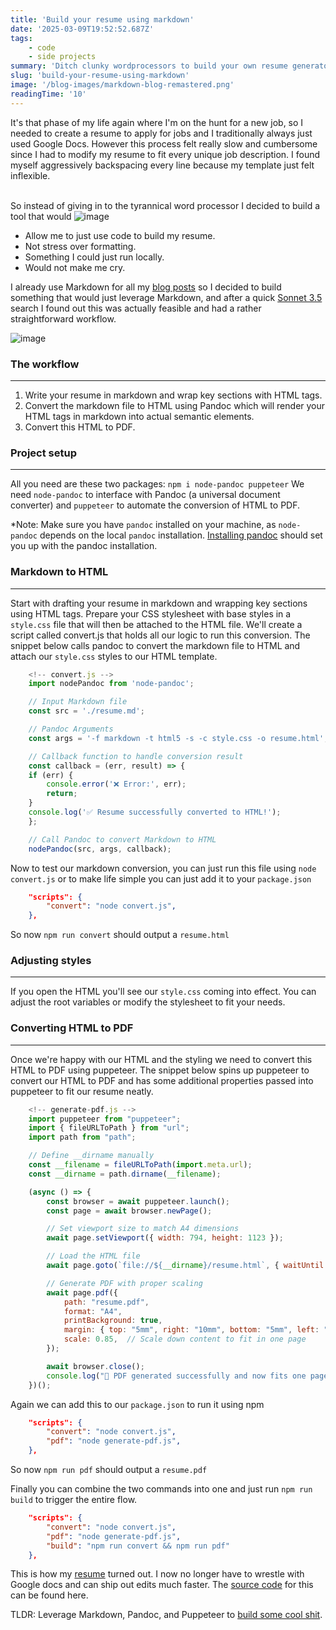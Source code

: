 ```yaml
---
title: 'Build your resume using markdown'
date: '2025-03-09T19:52:52.687Z'
tags:
    - code
    - side projects
summary: 'Ditch clunky wordprocessors to build your own resume generator using markdown'
slug: 'build-your-resume-using-markdown'
image: '/blog-images/markdown-blog-remastered.png'
readingTime: '10'
---
```


It's that phase of my life again where I'm on the hunt for a new job, so I needed to create a resume to apply for jobs and I traditionally always just used Google Docs. However this process felt really slow and cumbersome since I had to modify my resume to fit every unique job description. I found myself aggressively backspacing every line because my template just felt inflexible.<br/>
<br/>

So instead of giving in to the tyrannical word processor I decided to build a tool that would
![image](/blog-images/markdown-blog-remastered.png)

- Allow me to just use code to build my resume.
- Not stress over formatting.
- Something I could just run locally.
- Would not make me cry.

I already use Markdown for all my [blog posts](/blog/next-js-blog-using-app-router) so I decided to build something that would just leverage Markdown, and after a quick [Sonnet 3.5](https://www.anthropic.com/news/claude-3-5-sonnet) search I found out this was actually feasible and had a rather straightforward workflow.

![image](/blog-images/resume-flow.png)

### The workflow
---
1. Write your resume in markdown and wrap key sections with HTML tags.
2. Convert the markdown file to HTML using Pandoc which will render your HTML tags in markdown into actual semantic elements.
3. Convert this HTML to PDF.

### Project setup
---
All you need are these two packages:  `npm i node-pandoc puppeteer`
We need `node-pandoc` to interface with Pandoc (a universal document converter) and `puppeteer` to automate the conversion of HTML to PDF.

*Note: Make sure you have `pandoc` installed on your machine, as `node-pandoc` depends on the local `pandoc` installation.
[Installing pandoc](https://pandoc.org/installing.html) should set you up with the pandoc installation.

### Markdown to HTML
---
Start with drafting your resume in markdown and wrapping key sections using HTML tags.
Prepare your CSS stylesheet with base styles in a `style.css` file that will then be attached to the HTML file.
We'll create a script called convert.js that holds all our logic to run this conversion.
The snippet below calls pandoc to convert the markdown file to HTML and attach our  `style.css` styles to our HTML template.

```js
    <!-- convert.js -->
    import nodePandoc from 'node-pandoc';

    // Input Markdown file
    const src = './resume.md';

    // Pandoc Arguments
    const args = '-f markdown -t html5 -s -c style.css -o resume.html';

    // Callback function to handle conversion result
    const callback = (err, result) => {
    if (err) {
        console.error('❌ Error:', err);
        return;
    }
    console.log('✅ Resume successfully converted to HTML!');
    };

    // Call Pandoc to convert Markdown to HTML
    nodePandoc(src, args, callback);

```

Now to test our markdown conversion, you can just run this file using `node convert.js` or to make life simple you can just add it to your `package.json`
```json
    "scripts": {
        "convert": "node convert.js",
    },
```

So now `npm run convert` should output a `resume.html`

### Adjusting styles
---
If you open the HTML you'll see our `style.css` coming into effect. You can adjust the root variables or modify the stylesheet to fit your needs.

### Converting HTML to PDF
---
Once we're happy with our HTML and the styling we need to convert this HTML to PDF using puppeteer.
The snippet below spins up puppeteer to convert our HTML to PDF and has some additional properties passed into puppeteer to fit our resume neatly.

```js
    <!-- generate-pdf.js -->
    import puppeteer from "puppeteer";
    import { fileURLToPath } from "url";
    import path from "path";

    // Define __dirname manually
    const __filename = fileURLToPath(import.meta.url);
    const __dirname = path.dirname(__filename);

    (async () => {
        const browser = await puppeteer.launch();
        const page = await browser.newPage();

        // Set viewport size to match A4 dimensions
        await page.setViewport({ width: 794, height: 1123 });

        // Load the HTML file
        await page.goto(`file://${__dirname}/resume.html`, { waitUntil: "networkidle0" });

        // Generate PDF with proper scaling
        await page.pdf({
            path: "resume.pdf",
            format: "A4",
            printBackground: true,
            margin: { top: "5mm", right: "10mm", bottom: "5mm", left: "10mm" },  // Reduce margins
            scale: 0.85,  // Scale down content to fit in one page
        });

        await browser.close();
        console.log("📄 PDF generated successfully and now fits one page!");
    })();
```

Again we can add this to our `package.json` to run it using npm

```json
    "scripts": {
        "convert": "node convert.js",
        "pdf": "node generate-pdf.js",
    },
```

So now `npm run pdf` should output a `resume.pdf`

Finally you can combine the two commands into one and just run `npm run build` to trigger the entire flow.

```json
    "scripts": {
        "convert": "node convert.js",
        "pdf": "node generate-pdf.js",
        "build": "npm run convert && npm run pdf"
    },
```

This is how my [resume](/resume.pdf) turned out. I now no longer have to wrestle with Google docs and can ship out edits much faster.
The [source code](https://github.com/allanmosesfernandes/markdown-resume-builder) for this can be found here.

TLDR: Leverage Markdown, Pandoc, and Puppeteer to [build some cool shit](/blog/start-your-side-project).